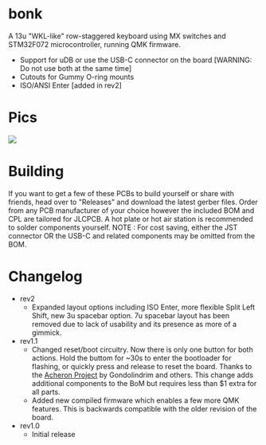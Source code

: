 # bonk
A 13u "WKL-like" row-staggered keyboard using MX switches and STM32F072 microcontroller, running QMK firmware.
 
* Support for uDB or use the USB-C connector on the board [WARNING: Do not use both at the same time]
* Cutouts for Gummy O-ring mounts
* ISO/ANSI Enter [added in rev2]

# Pics
![](https://github.com/arko9699/bonk/blob/main/assets/pic1-by-source.jpg)

# Building 
If you want to get a few of these PCBs to build yourself or share with friends, head over to "Releases" and download the latest gerber files. Order from any PCB manufacturer of your choice however the included BOM and CPL are tailored for JLCPCB. A hot plate or hot air station is recommended to solder components yourself. 
NOTE : For cost saving, either the JST connector OR the USB-C and related components may be omitted from the BOM.

# Changelog
* rev2
  - Expanded layout options including ISO Enter, more flexible Split Left Shift, new 3u spacebar option. 7u spacebar layout has been removed due to lack of usability and its presence as more of a gimmick.
* rev1.1
  - Changed reset/boot circuitry. Now there is only one button for both actions. Hold the buttom for ~30s to enter the bootloader for flashing, or quickly press and release to reset the board. Thanks to the [Acheron Project](https://acheronproject.com/reset_article_1/reset_article_1/) by Gondolindrim and others. This change adds additional components to the BoM but requires less than $1 extra for all parts.
  - Added new compiled firmware which enables a few more QMK features. This is backwards compatible with the older revision of the board.
* rev1.0
  - Initial release
